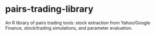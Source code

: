 # pairs-trading-library
An R library of pairs trading tools: stock extraction from Yahoo/Google Finance, stock/trading simulations, and parameter evaluation. 
